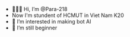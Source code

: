 - 👋👋👋 Hi, I’m @Para-218
- Now I'm stundent of HCMUT in Viet Nam K20
- 👀 I’m interested in making bot AI
- 🌱 I’m still beginner

<!---
Para-218/Para-218 is a ✨ special ✨ repository because its `README.md` (this file) appears on your GitHub profile.
You can click the Preview link to take a look at your changes.
--->
